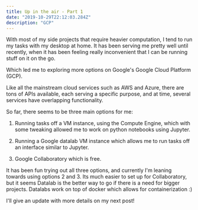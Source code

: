 ```yaml
---
title: Up in the air - Part 1
date: "2019-10-29T22:12:03.284Z"
description: "GCP"
---
```


With most of my side projects that require heavier computation, I tend to run my tasks with my desktop at home. It has been serving me pretty well until recently, when it has been feeling really inconvenient that I can be running stuff on it on the go.

Which led me to exploring more options on Google's Google Cloud Platform (GCP).

Like all the mainstream cloud services such as AWS and Azure, there are tons of APIs available, each serving a specific purpose, and at time, several services have overlapping functionality.

So far, there seems to be three main options for me:

1. Running tasks off a VM instance, using the Compute Engine, which with some tweaking allowed me to work on python notebooks using Jupyter.

2. Running a Google datalab VM instance which allows me to run tasks off an interface similar to Jupyter.

3. Google Collaboratory which is free.

It has been fun trying out all three options, and currently I'm leaning towards using options 2 and 3. Its much easier to set up for Collaboratory, but it seems Datalab is the better way to go if there is a need for bigger projects. Datalabs work on top of docker which allows for containerization :)

I'll give an update with more details on my next post!